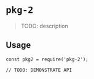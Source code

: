 # `pkg-2`

> TODO: description

## Usage

```
const pkg2 = require('pkg-2');

// TODO: DEMONSTRATE API
```
